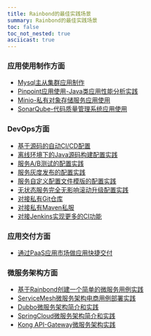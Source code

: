 ```yaml
---
title: Rainbond的最佳实践场景
summary: Rainbond的最佳实践场景
toc: false
toc_not_nested: true
asciicast: true
---
```


<div class="left-body">
<h3>应用使用制作方面</h3>
<ul>
  <li><a target="_blank" href="./create-middleware-cluster.html">Mysql主从集群应用制作</a></li>
  <li><a target="_blank" href="../best-practice/apps/pinpoint.html">Pinpoint应用使用-Java类应用性能分析实践</a></li>
  <li><a target="_blank" href="../best-practice/apps/minio.html">Minio-私有对象存储服务应用使用</a></li>
   <li><a target="_blank" href="../best-practice/apps/sonarqube.html">SonarQube-代码质量管理系统应用使用</a></li>
</ul>
<h3>DevOps方面</h3>
<ul>
  <li><a target="_blank" href="./rainbond-devops.html">基于源码的自动CI/CD配置</a></li>
  <li><a target="_blank" href="./offline-java-build.html">离线环境下的Java源码构建配置实践</a></li>
  <li><a target="_blank" href="./ab-released-app.html">服务A/B测试的配置实践</a></li>
  <li><a target="_blank" href="./gray-released-app.html">服务灰度发布的配置实践</a></li>
  <li><a target="_blank" href="./config-file.html">服务自定义配置文件模版的配置实践</a></li>
  <li><a target="_blank" href="./upgrade-stateless-app.html">无状态服务完全无影响滚动升级配置实践</a></li>
  <li><a target="_blank" href="../best-practice/ci-cd/connection-git-server.html">对接私有Git仓库</a></li>
  <li><a target="_blank" href="../best-practice/ci-cd/connection-maven-repository.html">对接私有Maven私服</a></li>
  <li><a target="_blank" href="../best-practice/ci-cd/connection-jenkins.html">对接Jenkins实现更多的CI功能</a></li>
</ul>
</div>

<div class="right-body">
<h3>应用交付方面</h3>
<ul>
  <li><a target="_blank" href="./application-delivery.html">通过PaaS应用市场做应用快捷交付</a></li>
</ul>
<h3>微服务架构方面</h3>
<ul>
  <li><a target="_blank" href="./create-mirco-service.html">基于Rainbond创建一个简单的微服务用例实践</a></li>
  <li><a target="_blank" href="../microservice/service-mesh/use-case.html">ServiceMesh微服务架构电商用例部署实践</a></li>
  <li><a target="_blank" href="../microservice/dubbo/dubbo-overview.html">Dubbo微服务架构简介和实践</a></li>
  <li><a target="_blank" href="../microservice/spring-cloud/spring-cloud.html">SpringCloud微服务架构简介和实践</a></li>
  <li><a target="_blank" href="../microservice/kong/kong.html">Kong API-Gateway微服务架构实践</a></li>
</ul>
</div>